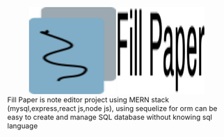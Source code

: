 <div align="center">
    <img width="200" height="200" src="./assets/fill_paper_logo.svg">
    <img width="200" height="200" src="./assets/fill_paper_text.svg">
</div>

<font size="3">
    Fill Paper is note editor project using MERN stack (mysql,express,react js,node js), using sequelize for orm can be easy to create and manage SQL database without knowing sql language
</font>

## 
